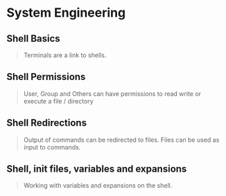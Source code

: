 # System Engineering

## Shell Basics
> Terminals are a link to shells.

## Shell Permissions
> User, Group and Others can have permissions to read write or execute a file / directory

## Shell Redirections
> Output of commands can be redirected to files.  Files can be used as input to commands.

## Shell, init files, variables and expansions
>  Working with variables and expansions on the shell.